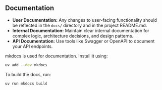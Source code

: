 ## Documentation

* **User Documentation:** Any changes to user-facing functionality should be reflected in the `docs/` directory and in the project README.md.
* **Internal Documentation:** Maintain clear internal documentation for complex logic, architecture decisions, and design patterns.
* **API Documentation:** Use tools like Swagger or OpenAPI to document your API endpoints.

mkdocs is used for documentation. Install it using:
```bash
uv add --dev mkdocs
```

To build the docs, run:
```bash
uv run mkdocs build
```

